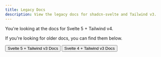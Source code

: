 ```yaml
---
title: Legacy Docs
description: View the legacy docs for shadcn-svelte and Tailwind v3.
---
```


<script>
	import {Button} from "$lib/registry/ui/button/index.js";
</script>

You're looking at the docs for Svelte 5 + Tailwind v4.

If you're looking for older docs, you can find them below.

<div class="flex items-center gap-2 mt-6">
<Button href="https://tw3.shadcn-svelte.com" class="no-underline" size="sm">
Svelte 5 + Tailwind v3 Docs
</Button>
<Button href="https://svelte-4.shadcn-svelte.com" class="no-underline" size="sm">
Svelte 4 + Tailwind v3 Docs
</Button>
</div>
